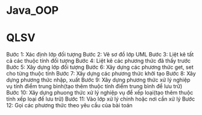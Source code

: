 # Java_OOP
# QLSV
Bước 1: Xác định lớp đối tượng
Bước 2:
Vẽ sơ đồ lớp UML
Bước 3:
Liệt kê tất cả các thuộc tính đối tượng
Bước 4:
Liệt kê các phương thức đã thấy trước
Bước 5:
Xây dựng lớp đối tượng
Bước 6:
Xây dựng các phương thức get, set cho từng thuộc tính
Bước 7:
Xây dựng các phương thức khởi tạo
Bước 8:
Xây dựng phương thức nhập, xuất
Bước 9:
Xây dựng phương thức xử lý nghiệp vụ tính điểm trung bình(tạo thêm thuộc tính điểm trung bình để lưu trữ)
Bước 10:
Xây dựng phuong thức xử lý nghiệp vụ để xếp loại(tạo thêm thuộc tính xếp loại để lưu trữ)
Bước 11:
Vào lớp xử lý chính hoặc nơi cần xử lý
Bước 12:
Gọi các phương thức theo yêu cầu của bài toán
